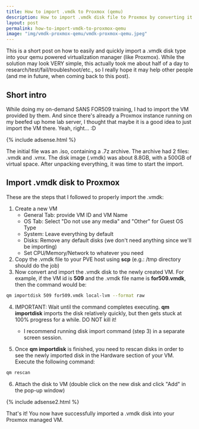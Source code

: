 ```yaml
---
title: How to import .vmdk to Proxmox (qemu)
description: How to import .vmdk disk file to Proxmox by converting it to .raw using qemu tools. 
layout: post
permalink: how-to-import-vmdk-to-proxmox-qemu
image: "img/vmdk-proxmox-qemu/vmdk-proxmox-qemu.jpeg"
---
```

This is a short post on how to easily and quickly import a .vmdk disk type into your qemu powered virtualization manager (like Proxmox). While the solution may look VERY simple, this actually took me about half of a day to research/test/fail/troubleshoot/etc., so I really hope it may help other people (and me in future, when coming back to this post).


## Short intro 

While doing my on-demand SANS FOR509 training, I had to import the VM provided by them. And since there's already a Proxmox instance running on my beefed up home lab server, I thought that maybe it is a good idea to just import the VM there. Yeah, right... :D

{% include adsense.html %}

The initial file was an .iso, containing a .7z archive. The archive had 2 files: .vmdk and .vmx. The disk image (.vmdk) was about 8.8GB, with a 500GB of virtual space. After unpacking everything, it was time to start the import.


## Import .vmdk disk to Proxmox

These are the steps that I followed to properly import the .vmdk:

1. Create a new VM
    - General Tab: provide VM ID and VM Name
    - OS Tab: Select "Do not use any media" and "Other" for Guest OS Type
    - System: Leave everything by default
    - Disks: Remove any default disks (we don't need anything since we'll be importing)
    - Set CPU/Memory/Network to whatever you need
2. Copy the .vmdk file to your PVE host using **scp** (e.g.: /tmp directory should do the job)
3. Now convert and import the .vmdk disk to the newly created VM. For example, if the VM id is **509** and the .vmdk file name is **for509.vmdk**, then the command would be: 
```bash
qm importdisk 509 for509.vmdk local-lvm --format raw
```

4. IMPORTANT: Wait until the command completes executing. **qm importdisk** imports the disk relatively quickly, but then gets stuck at 100% progress for a while. DO NOT kill it!
    - I recommend running disk import command (step 3) in a separate screen session.

5. Once **qm importdisk** is finished, you need to rescan disks in order to see the newly imported disk in the Hardware section of your VM. Execute the following command: 
```bash
qm rescan
```

6. Attach the disk to VM (double click on the new disk and click "Add" in the pop-up window)

{% include adsense2.html %}

That's it! You now have successfully imported a .vmdk disk into your Proxmox managed VM.